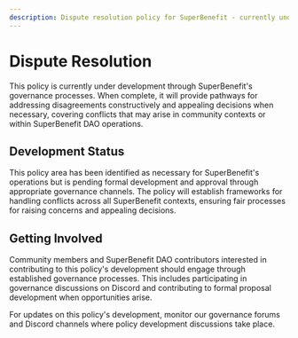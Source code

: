 ```yaml
---
description: Dispute resolution policy for SuperBenefit - currently under development
---
```


# Dispute Resolution

This policy is currently under development through SuperBenefit's governance processes. When complete, it will provide pathways for addressing disagreements constructively and appealing decisions when necessary, covering conflicts that may arise in community contexts or within SuperBenefit DAO operations.

## Development Status

This policy area has been identified as necessary for SuperBenefit's operations but is pending formal development and approval through appropriate governance channels. The policy will establish frameworks for handling conflicts across all SuperBenefit contexts, ensuring fair processes for raising concerns and appealing decisions.

## Getting Involved

Community members and SuperBenefit DAO contributors interested in contributing to this policy's development should engage through established governance processes. This includes participating in governance discussions on Discord and contributing to formal proposal development when opportunities arise.

For updates on this policy's development, monitor our governance forums and Discord channels where policy development discussions take place.
